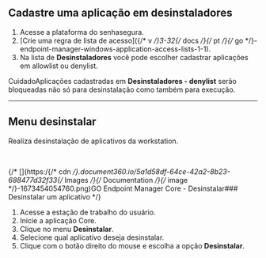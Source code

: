 ## Cadastre uma aplicação em desinstaladores

1. Acesse a plataforma do senhasegura.
2. [Crie uma regra de lista de acesso]({/* v */}3-32{/* docs */}{/* pt */}{/* go */}-endpoint-manager-windows-application-access-lists-1-1).
3. Na lista de **Desinstaladores** você pode escolher cadastrar aplicações em allowlist ou denylist.

CuidadoAplicações cadastradas em **Desinstaladores \- denylist** serão bloqueadas não só para desinstalação como também para execução.

---

## Menu desinstalar

Realiza desinstalação de aplicativos da workstation. 

 

{/* [](https:/{/* cdn */}.document360.io/5a1d58df-64ce-42a2-8b23-688477d32f33{/* Images */}{/* Documentation */}{/* image */}-1673454054760.png)GO Endpoint Manager Core \- Desinstalar### Desinstalar um aplicativo */}

1. Acesse a estação de trabalho do usuário.
2. Inicie a aplicação Core.
3. Clique no menu **Desinstalar**.
4. Selecione qual aplicativo deseja desinstalar.
5. Clique com o botão direito do mouse e escolha a opção **Desinstalar**.

